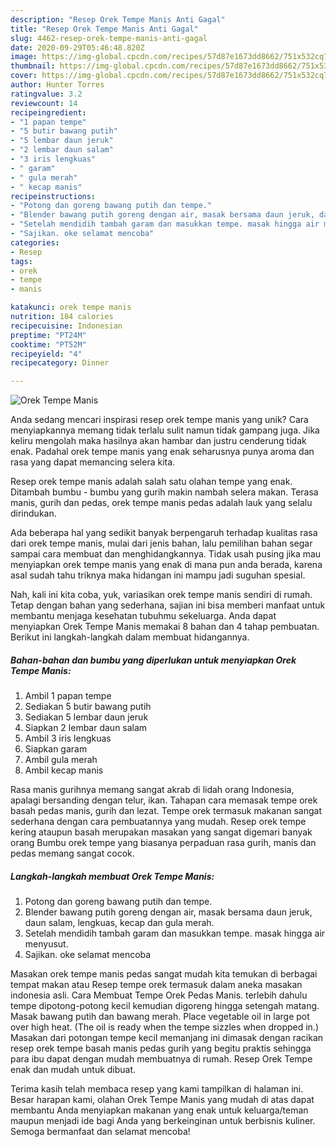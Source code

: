 ```yaml
---
description: "Resep Orek Tempe Manis Anti Gagal"
title: "Resep Orek Tempe Manis Anti Gagal"
slug: 4462-resep-orek-tempe-manis-anti-gagal
date: 2020-09-29T05:46:48.820Z
image: https://img-global.cpcdn.com/recipes/57d87e1673dd8662/751x532cq70/orek-tempe-manis-foto-resep-utama.jpg
thumbnail: https://img-global.cpcdn.com/recipes/57d87e1673dd8662/751x532cq70/orek-tempe-manis-foto-resep-utama.jpg
cover: https://img-global.cpcdn.com/recipes/57d87e1673dd8662/751x532cq70/orek-tempe-manis-foto-resep-utama.jpg
author: Hunter Torres
ratingvalue: 3.2
reviewcount: 14
recipeingredient:
- "1 papan tempe"
- "5 butir bawang putih"
- "5 lembar daun jeruk"
- "2 lembar daun salam"
- "3 iris lengkuas"
- " garam"
- " gula merah"
- " kecap manis"
recipeinstructions:
- "Potong dan goreng bawang putih dan tempe."
- "Blender bawang putih goreng dengan air, masak bersama daun jeruk, daun salam, lengkuas, kecap dan gula merah."
- "Setelah mendidih tambah garam dan masukkan tempe. masak hingga air menyusut."
- "Sajikan. oke selamat mencoba"
categories:
- Resep
tags:
- orek
- tempe
- manis

katakunci: orek tempe manis 
nutrition: 184 calories
recipecuisine: Indonesian
preptime: "PT24M"
cooktime: "PT52M"
recipeyield: "4"
recipecategory: Dinner

---
```



![Orek Tempe Manis](https://img-global.cpcdn.com/recipes/57d87e1673dd8662/751x532cq70/orek-tempe-manis-foto-resep-utama.jpg)

Anda sedang mencari inspirasi resep orek tempe manis yang unik? Cara menyiapkannya memang tidak terlalu sulit namun tidak gampang juga. Jika keliru mengolah maka hasilnya akan hambar dan justru cenderung tidak enak. Padahal orek tempe manis yang enak seharusnya punya aroma dan rasa yang dapat memancing selera kita.

Resep orek tempe manis adalah salah satu olahan tempe yang enak. Ditambah bumbu - bumbu yang gurih makin nambah selera makan. Terasa manis, gurih dan pedas, orek tempe manis pedas adalah lauk yang selalu dirindukan.

Ada beberapa hal yang sedikit banyak berpengaruh terhadap kualitas rasa dari orek tempe manis, mulai dari jenis bahan, lalu pemilihan bahan segar sampai cara membuat dan menghidangkannya. Tidak usah pusing jika mau menyiapkan orek tempe manis yang enak di mana pun anda berada, karena asal sudah tahu triknya maka hidangan ini mampu jadi suguhan spesial.


Nah, kali ini kita coba, yuk, variasikan orek tempe manis sendiri di rumah. Tetap dengan bahan yang sederhana, sajian ini bisa memberi manfaat untuk membantu menjaga kesehatan tubuhmu sekeluarga. Anda dapat menyiapkan Orek Tempe Manis memakai 8 bahan dan 4 tahap pembuatan. Berikut ini langkah-langkah dalam membuat hidangannya.

<!--inarticleads1-->

##### Bahan-bahan dan bumbu yang diperlukan untuk menyiapkan Orek Tempe Manis:

1. Ambil 1 papan tempe
1. Sediakan 5 butir bawang putih
1. Sediakan 5 lembar daun jeruk
1. Siapkan 2 lembar daun salam
1. Ambil 3 iris lengkuas
1. Siapkan  garam
1. Ambil  gula merah
1. Ambil  kecap manis


Rasa manis gurihnya memang sangat akrab di lidah orang Indonesia, apalagi bersanding dengan telur, ikan. Tahapan cara memasak tempe orek basah pedas manis, gurih dan lezat. Tempe orek termasuk makanan sangat sederhana dengan cara pembuatannya yang mudah. Resep orek tempe kering ataupun basah merupakan masakan yang sangat digemari banyak orang Bumbu orek tempe yang biasanya perpaduan rasa gurih, manis dan pedas memang sangat cocok. 

<!--inarticleads2-->

##### Langkah-langkah membuat Orek Tempe Manis:

1. Potong dan goreng bawang putih dan tempe.
1. Blender bawang putih goreng dengan air, masak bersama daun jeruk, daun salam, lengkuas, kecap dan gula merah.
1. Setelah mendidih tambah garam dan masukkan tempe. masak hingga air menyusut.
1. Sajikan. oke selamat mencoba


Masakan orek tempe manis pedas sangat mudah kita temukan di berbagai tempat makan atau Resep tempe orek termasuk dalam aneka masakan indonesia asli. Cara Membuat Tempe Orek Pedas Manis. terlebih dahulu tempe dipotong-potong kecil kemudian digoreng hingga setengah matang. Masak bawang putih dan bawang merah. Place vegetable oil in large pot over high heat. (The oil is ready when the tempe sizzles when dropped in.) Masakan dari potongan tempe kecil memanjang ini dimasak dengan racikan resep orek tempe basah manis pedas gurih yang begitu praktis sehingga para ibu dapat dengan mudah membuatnya di rumah. Resep Orek Tempe enak dan mudah untuk dibuat. 

Terima kasih telah membaca resep yang kami tampilkan di halaman ini. Besar harapan kami, olahan Orek Tempe Manis yang mudah di atas dapat membantu Anda menyiapkan makanan yang enak untuk keluarga/teman maupun menjadi ide bagi Anda yang berkeinginan untuk berbisnis kuliner. Semoga bermanfaat dan selamat mencoba!
